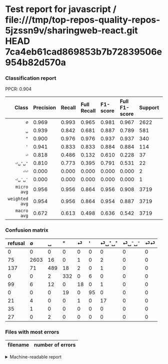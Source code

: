 # Test report for javascript / file:///tmp/top-repos-quality-repos-5jzssn9v/sharingweb-react.git HEAD 7ca4eb61cad869853b7b72839506e954b82d570a

### Classification report

PPCR: 0.904

| Class | Precision | Recall | Full Recall | F1-score | Full F1-score | Support | Full Support | PPCR |
|------:|:----------|:-------|:------------|:---------|:---------|:--------|:-------------|:-----|
| `∅` | 0.969| 0.993| 0.965| 0.981| 0.967| 2622| 2697| 0.972 |
| `␣` | 0.939| 0.842| 0.681| 0.887| 0.789| 581| 718| 0.809 |
| `"` | 0.900| 0.976| 0.976| 0.937| 0.937| 340| 340| 1.000 |
| `'` | 0.941| 0.833| 0.833| 0.884| 0.884| 114| 114| 1.000 |
| `⏎` | 0.818| 0.486| 0.132| 0.610| 0.228| 37| 136| 0.272 |
| `⏎␣⁺␣⁺` | 0.810| 0.773| 0.395| 0.791| 0.531| 22| 43| 0.512 |
| `⏎⏎` | 0.000| 0.000| 0.000| 0.000| 0.000| 2| 29| 0.069 |
| `⏎␣⁻␣⁻` | 0.000| 0.000| 0.000| 0.000| 0.000| 1| 36| 0.028 |
| `micro avg` | 0.956| 0.956| 0.864| 0.956| 0.908| 3719| 4113| 0.904 |
| `weighted avg` | 0.954| 0.956| 0.864| 0.954| 0.887| 3719| 4113| 0.904 |
| `macro avg` | 0.672| 0.613| 0.498| 0.636| 0.542| 3719| 4113| 0.904 |

### Confusion matrix

|refusal|  ∅| ␣| "| ⏎| '| ⏎␣⁺␣⁺| ⏎␣⁻␣⁻| ⏎⏎| 
|:---|:---|:---|:---|:---|:---|:---|:---|:---|
|0 |0 |0 |0 |0 |0 |0 |0 |0 |
|75 |2603 |16 |0 |1 |0 |2 |0 |0 |
|137 |71 |489 |18 |2 |0 |1 |0 |0 |
|0 |0 |2 |332 |0 |6 |0 |0 |0 |
|99 |6 |12 |0 |18 |0 |1 |0 |0 |
|0 |0 |0 |19 |0 |95 |0 |0 |0 |
|21 |4 |0 |0 |1 |0 |17 |0 |0 |
|35 |1 |0 |0 |0 |0 |0 |0 |0 |
|27 |0 |2 |0 |0 |0 |0 |0 |0 |

### Files with most errors

| filename | number of errors|
|:----:|:-----|

<details>
    <summary>Machine-readable report</summary>
```json
{
  "cl_report": {"\"": {"f1-score": 0.9365303244005642, "precision": 0.8997289972899729, "recall": 0.9764705882352941, "support": 340}, "\u0027": {"f1-score": 0.883720930232558, "precision": 0.9405940594059405, "recall": 0.8333333333333334, "support": 114}, "macro avg": {"f1-score": 0.6361955333348901, "precision": 0.6720085377085188, "recall": 0.6129279534438534, "support": 3719}, "micro avg": {"f1-score": 0.9556332347405216, "precision": 0.9556332347405216, "recall": 0.9556332347405216, "support": 3719}, "weighted avg": {"f1-score": 0.9537133441848826, "precision": 0.9541426820516595, "recall": 0.9556332347405216, "support": 3719}, "\u2205": {"f1-score": 0.9809685321273789, "precision": 0.9694599627560522, "recall": 0.9927536231884058, "support": 2622}, "\u23ce": {"f1-score": 0.6101694915254238, "precision": 0.8181818181818182, "recall": 0.4864864864864865, "support": 37}, "\u23ce\u23ce": {"f1-score": 0.0, "precision": 0.0, "recall": 0.0, "support": 2}, "\u23ce\u2423\u207a\u2423\u207a": {"f1-score": 0.7906976744186046, "precision": 0.8095238095238095, "recall": 0.7727272727272727, "support": 22}, "\u23ce\u2423\u207b\u2423\u207b": {"f1-score": 0.0, "precision": 0.0, "recall": 0.0, "support": 1}, "\u2423": {"f1-score": 0.8874773139745917, "precision": 0.9385796545105566, "recall": 0.8416523235800344, "support": 581}},
  "cl_report_full": {"\"": {"f1-score": 0.9365303244005642, "precision": 0.8997289972899729, "recall": 0.9764705882352941, "support": 340}, "\u0027": {"f1-score": 0.883720930232558, "precision": 0.9405940594059405, "recall": 0.8333333333333334, "support": 114}, "macro avg": {"f1-score": 0.5419992506191651, "precision": 0.6720085377085188, "recall": 0.49796383185058474, "support": 4113}, "micro avg": {"f1-score": 0.90755873340143, "precision": 0.9556332347405216, "recall": 0.8640894724045709, "support": 4113}, "weighted avg": {"f1-score": 0.8870775550338482, "precision": 0.9355097360624293, "recall": 0.8640894724045709, "support": 4113}, "\u2205": {"f1-score": 0.9672984020810107, "precision": 0.9694599627560522, "recall": 0.9651464590285502, "support": 2697}, "\u23ce": {"f1-score": 0.22784810126582278, "precision": 0.8181818181818182, "recall": 0.1323529411764706, "support": 136}, "\u23ce\u23ce": {"f1-score": 0.0, "precision": 0.0, "recall": 0.0, "support": 29}, "\u23ce\u2423\u207a\u2423\u207a": {"f1-score": 0.53125, "precision": 0.8095238095238095, "recall": 0.3953488372093023, "support": 43}, "\u23ce\u2423\u207b\u2423\u207b": {"f1-score": 0.0, "precision": 0.0, "recall": 0.0, "support": 36}, "\u2423": {"f1-score": 0.7893462469733656, "precision": 0.9385796545105566, "recall": 0.6810584958217271, "support": 718}},
  "ppcr": 0.9042061755409677
}
```
</details>
